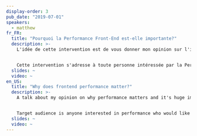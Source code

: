 ```yaml
---
display-order: 3
pub_date: "2019-07-01"
speakers:
  - matthew
fr_FR:
  title: "Pourquoi la Performance Front-End est-elle importante?"
  description: >-
    L'idée de cette intervention est de vous donner mon opinion sur l'importance de la Performance Web et son énorme impact sur les utilisateurs et utilisatrices de services gouvernementaux. Je me concentrerai sur le site Web du Gouvernement du Royaume-Uni ([GOV.UK](https://www.gov.uk/)). Je présenterai d'abord un historique du Service Numérique Gouvernemental et de [GOV.UK](https://www.gov.uk/) avant de m'intéresser à qui sont les utilisateurs·ices et les connexions / appareils qu'ils et elles utilisent. L'accent sera mis sur ce qui se passe quand la Performance Web d'un site gouvernemental de ce type est médiocre et l'impact que cela peut avoir sur les personnes qui dépendent des services essentiels que ces sites exposent. Nous aborderons ce que nous avons fait, ce que nous faisons et de ce que nous planifions pour l'avenir en ce qui concerne la Performance Web, pour l'ensemble des sites du Ggouvernement.


    Cette intervention s'adresse à toute personne intéressée par la Performance Web, qui aimerait connaître le point de vue du Gouvernement à ce sujet. C'est un secteur où il n'y a pas de concurrence et ou si un utilisateur ou une utilisatrice ne peut pas trouver rapidement et facilement l'information dont il ou elle a besoin, il n'y a pas d'alternative.
  slides: ~
  video: ~
en_US:
  title: "Why does frontend performance matter?"
  description: >-
    A talk about my opinion on why performance matters and it's huge impact on users when looking at it from the perspective of government services. Talk focuses on the UK government's website for central government, GOV.UK. The talk contains details on the history of GDS and GOV.UK. Who are users are and the connections / devices that they use. There's a focus on what happens if web performance is poor for a government service and what this means for users who rely on these essential services. It also covers what we have done, are doing and plans for the future for web performance across government.


    Target audience is anyone interested in performance who would like a government perspective on the matter. It's a sector where there is no competition. If a user can't find the information they need quickly and easily, there are no alternatives.
  slides: ~
  video: ~
---
```

